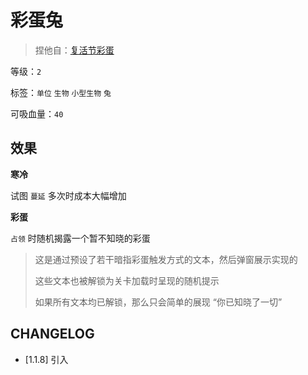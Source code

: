 # 彩蛋兔

> 捏他自：[复活节彩蛋](https://zh.wikipedia.org/zh-hans/%E5%A4%8D%E6%B4%BB%E8%8A%82%E5%BD%A9%E8%9B%8B)

等级：`2`

标签：`单位` `生物` `小型生物` `兔`

可吸血量：`40`

## 效果

**寒冷**

试图 `蔓延` 多次时成本大幅增加

**彩蛋**

`占领` 时随机揭露一个暂不知晓的彩蛋

> 这是通过预设了若干暗指彩蛋触发方式的文本，然后弹窗展示实现的
>
> 这些文本也被解锁为关卡加载时呈现的随机提示
>
> 如果所有文本均已解锁，那么只会简单的展现 “你已知晓了一切”

## CHANGELOG

- [1.1.8] 引入
